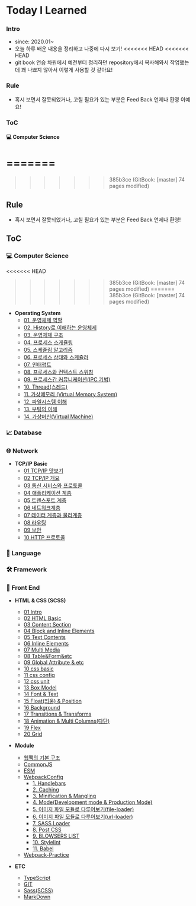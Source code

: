 # Today I Learned

### Intro

* since: 2020.01~
* 오늘 하루 배운 내용을 정리하고 나중에 다시 보기!
<<<<<<< HEAD
<<<<<<< HEAD
* git book 연습 차원에서 예전부터 정리하던 repository에서 복사해와서  작업했는데 꽤 나쁘지 않아서 이렇게 사용할 것 같아요!

### Rule

* 혹시 보면서 잘못되었거나, 고칠 필요가 있는 부분은 Feed Back 언제나 환영 이예요! 

### ToC

#### 💻 Computer Science
=======
=======
>>>>>>> 385b3ce (GitBook: [master] 74 pages modified)

## Rule

* 혹시 보면서 잘못되었거나, 고칠 필요가 있는 부분은 Feed Back 언제나 환영! 

## ToC

### 💻 Computer Science
<<<<<<< HEAD
>>>>>>> 385b3ce (GitBook: [master] 74 pages modified)
=======
>>>>>>> 385b3ce (GitBook: [master] 74 pages modified)

* **Operating System**
  * [01. 운영체제 역할](https://github.com/minhee0327/gitbook/blob/master/operatingsystem/01_.md)
  * [02. History로 이해하는 운영체제](https://github.com/minhee0327/gitbook/blob/master/operatingsystem/02_-history.md)
  * [03. 운영체제 구조](https://github.com/minhee0327/gitbook/blob/master/operatingsystem/03_.md)
  * [04. 프로세스 스케쥴링](https://github.com/minhee0327/gitbook/blob/master/operatingsystem/04_.md)
  * [05. 스케쥴링 알고리즘](https://github.com/minhee0327/gitbook/blob/master/operatingsystem/05_.md)
  * [06. 프로세스 상태와 스케쥴러](https://github.com/minhee0327/gitbook/blob/master/operatingsystem/06_.md)
  * [07. 인터럽트](https://github.com/minhee0327/gitbook/blob/master/operatingsystem/07_.md)
  * [08. 프로세스와 컨텍스트 스위칭](https://github.com/minhee0327/gitbook/blob/master/operatingsystem/08_.md)
  * [09. 프로세스간 커뮤니케이션\(IPC 기법\)](https://github.com/minhee0327/gitbook/blob/master/operatingsystem/09_.md)
  * [10. Thread\(스레드\)](https://github.com/minhee0327/gitbook/blob/master/operatingsystem/10_thread.md)
  * [11. 가상메모리 \(Virtual Memory System\)](https://github.com/minhee0327/gitbook/blob/master/operatingsystem/11_.md)
  * [12. 파일시스템 이해](https://github.com/minhee0327/gitbook/blob/master/operatingsystem/12_.md)
  * [13. 부팅의 이해](https://github.com/minhee0327/gitbook/blob/master/operatingsystem/13_.md)
  * [14. 가상머신\(Virtual Machine\)](https://github.com/minhee0327/gitbook/blob/master/operatingsystem/14_.md)

### 📈 Database

### 🌐 Network

* **TCP/IP Basic**
  * [01 TCP/IP 맛보기](https://github.com/minhee0327/gitbook/blob/master/tcp-and-ip-basic/01_.md)
  * [02 TCP/IP 개요](https://github.com/minhee0327/gitbook/blob/master/tcp-and-ip-basic/02_tcp_ip.md)
  * [03 통신 서비스와 프로토콜](https://github.com/minhee0327/gitbook/blob/master/tcp-and-ip-basic/03_.md)
  * [04 애플리케이션 계층](https://github.com/minhee0327/gitbook/blob/master/tcp-and-ip-basic/04_.md)
  * [05 트렌스포트 계층](https://github.com/minhee0327/gitbook/blob/master/tcp-and-ip-basic/05_.md)
  * [06 네트워크계층](https://github.com/minhee0327/gitbook/blob/master/tcp-and-ip-basic/06_.md)
  * [07 데이터 계층과 물리계층](https://github.com/minhee0327/gitbook/blob/master/tcp-and-ip-basic/07_.md)
  * [08 라우팅](https://github.com/minhee0327/gitbook/blob/master/tcp-and-ip-basic/08_.md)
  * [09 보안](https://github.com/minhee0327/gitbook/blob/master/tcp-and-ip-basic/09_.md)
  * [10 HTTP 프로토콜](https://github.com/minhee0327/gitbook/blob/master/tcp-and-ip-basic/10_http.md)

### 🏴 Language

### 🛠️ Framework

### 🐥 Front End

* **HTML & CSS \(SCSS\)**

  * [01 Intro](https://github.com/minhee0327/gitbook/blob/master/html-and-css/01_intro.md)
  * [02 HTML Basic](https://github.com/minhee0327/gitbook/blob/master/html-and-css/02_basic.md)
  * [03 Content Section](https://github.com/minhee0327/gitbook/blob/master/html-and-css/03_content-sectioning.md)
  * [04 Block and Inline Elements](https://github.com/minhee0327/gitbook/blob/master/html-and-css/04_block-and-inline-elements.md)
  * [05 Text Contents](https://github.com/minhee0327/gitbook/blob/master/html-and-css/05_text-contents.md)
  * [06 Inline Elements](https://github.com/minhee0327/gitbook/blob/master/html-and-css/06_inline-elements.md)
  * [07 Multi Media](https://github.com/minhee0327/gitbook/blob/master/html-and-css/07_multimedia.md)
  * [08 Table&Form&etc](https://github.com/minhee0327/gitbook/blob/master/html-and-css/08_table-and-form-and-etc.md)
  * [09 Global Attribute & etc](https://github.com/minhee0327/gitbook/blob/master/html-and-css/09_global-attribute-and-etc.md)
  * [10 css basic](https://github.com/minhee0327/gitbook/blob/master/html-and-css/10_css-basic.md)
  * [11 css config](https://github.com/minhee0327/gitbook/blob/master/html-and-css/11_css-config.md)
  * [12 css unit](https://github.com/minhee0327/gitbook/blob/master/html-and-css/12_css-unit.md)
  * [13 Box Model](https://github.com/minhee0327/gitbook/blob/master/html-and-css/13_boxmodel.md)
  * [14 Font & Text](https://github.com/minhee0327/gitbook/blob/master/html-and-css/14_font-and-text.md)
  * [15 Float\(띄움\) & Position](https://github.com/minhee0327/gitbook/blob/master/html-and-css/15_float-and-position.md)
  * [16 Background](https://github.com/minhee0327/gitbook/blob/master/html-and-css/16_background.md)
  * [17 Transitions & Transforms](https://github.com/minhee0327/gitbook/blob/master/html-and-css/17_transition-and-transforms.md)
  * [18 Animation & Multi Columns\(다단\)](https://github.com/minhee0327/gitbook/blob/master/html-and-css/18_animation.md)
  * [19 Flex](https://github.com/minhee0327/gitbook/blob/master/html-and-css/19_flex.md)
  * [20 Grid](https://github.com/minhee0327/gitbook/blob/master/html-and-css/19_grid.md)

* **Module**
  * [웹팩의 기본 구조](https://github.com/minhee0327/gitbook/blob/master/module/webpack-basicstructure.md)
  * [CommonJS](https://github.com/minhee0327/gitbook/blob/master/module/commonjs.md)
  * [ESM](https://github.com/minhee0327/gitbook/blob/master/module/esm.md)
  * [WebpackConfig](https://github.com/minhee0327/gitbook/blob/master/module/webpackconfig/README.md)
    * [1. Handlebars](https://github.com/minhee0327/gitbook/blob/master/module/webpackconfig/01_handlebars.md)
    * [2. Caching](https://github.com/minhee0327/gitbook/blob/master/module/webpackconfig/02_caching.md)
    * [3. Minification & Mangling](https://github.com/minhee0327/gitbook/blob/master/module/webpackconfig/03_minification-and-mangling.md)
    * [4. Mode\(Development mode & Production Mode\)](https://github.com/minhee0327/gitbook/blob/master/module/webpackconfig/04_mode.md)
    * [5. 이미지 파일 모듈로 다루어보기\(file-loader\)](https://github.com/minhee0327/gitbook/blob/master/module/webpackconfig/05_file-loader.md)
    * [6. 이미지 파일 모듈로 다루어보기\(url-loader\)](https://github.com/minhee0327/gitbook/blob/master/module/webpackconfig/06_url-loader.md)
    * [7. SASS Loader](https://github.com/minhee0327/gitbook/blob/master/module/webpackconfig/07_sass-loader.md)
    * [8. Post CSS](https://github.com/minhee0327/gitbook/blob/master/module/webpackconfig/08_post-css.md)
    * [9. BLOWSERS LIST](https://github.com/minhee0327/gitbook/blob/master/module/webpackconfig/09_blowsers-list.md)
    * [10. Stylelint](https://github.com/minhee0327/gitbook/blob/master/module/webpackconfig/10_stylelint.md)
    * [11. Babel](https://github.com/minhee0327/gitbook/blob/master/module/webpackconfig/11_babel.md)
  * [Webpack-Practice](https://github.com/minhee0327/gitbook/blob/master/module/webpack-loader-and-plugin.md)
* **ETC**
  * [TypeScript](https://github.com/minhee0327/gitbook/blob/master/typescript.md)
  * [GIT](https://github.com/minhee0327/gitbook/blob/master/git.md)
  * [Sass\(SCSS\)](https://github.com/minhee0327/gitbook/blob/master/scss.md)
  * [MarkDown](https://github.com/minhee0327/gitbook/blob/master/mark-down.md)



